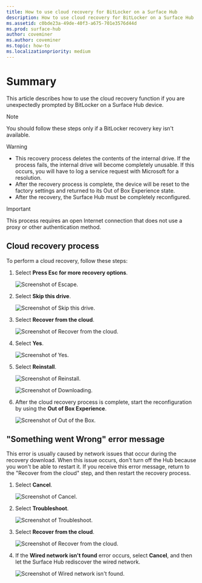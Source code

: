 ```yaml
---
title: How to use cloud recovery for BitLocker on a Surface Hub
description: How to use cloud recovery for BitLocker on a Surface Hub
ms.assetid: c0bde23a-49de-40f3-a675-701e3576d44d
ms.prod: surface-hub
author: coveminer
ms.author: coveminer
ms.topic: how-to
ms.localizationpriority: medium
---
```


# Summary

This article describes how to use the cloud recovery function if you are unexpectedly prompted by BitLocker on a Surface Hub device.

> [!NOTE]
> You should follow these steps only if a BitLocker recovery key isn't available.

> [!WARNING]
>
> * This recovery process deletes the contents of the internal drive. If the process fails, the internal drive will become completely unusable. If this occurs, you will have to log a service request with Microsoft for a resolution.
> * After the recovery process is complete, the device will be reset to the factory settings and returned to its Out of Box Experience state.
> * After the recovery, the Surface Hub must be completely reconfigured.

> [!IMPORTANT]
> This process requires an open Internet connection that does not use a proxy or other authentication method.

## Cloud recovery process

To perform a cloud recovery, follow these steps:

1. Select **Press Esc for more recovery options**.

   ![Screenshot of Escape.](images/01-escape.png)

1. Select **Skip this drive**.

   ![Screenshot of Skip this drive.](images/02-skip-this-drive.png)

1. Select **Recover from the cloud**.

   ![Screenshot of Recover from the cloud.](images/03-recover-from-cloud.png)

1. Select **Yes**.

   ![Screenshot of Yes.](images/04-yes.png)

1. Select **Reinstall**.

   ![Screenshot of Reinstall.](images/05a-reinstall.png)

   ![Screenshot of Downloading.](images/05b-downloading.png)

1. After the cloud recovery process is complete, start the reconfiguration by using the **Out of Box Experience**.

   ![Screenshot of Out of the Box.](images/06-out-of-box.png)

## "Something went Wrong" error message

This error is usually caused by network issues that occur during the recovery download. When this issue occurs, don't turn off the Hub because you won't be able to restart it. If you receive this error message, return to the "Recover from the cloud" step, and then restart the recovery process.

1. Select **Cancel**.

   ![Screenshot of Cancel.](images/07-cancel.png)

1. Select **Troubleshoot**.

   ![Screenshot of Troubleshoot.](images/08-troubleshoot.png)

1. Select **Recover from the cloud**.

   ![Screenshot of Recover from the cloud.](images/09-recover-from-cloud2.png)

1. If the **Wired network isn't found** error occurs, select **Cancel**, and then let the Surface Hub rediscover the wired network.

   ![Screenshot of Wired network isn't found.](images/10-cancel.png)